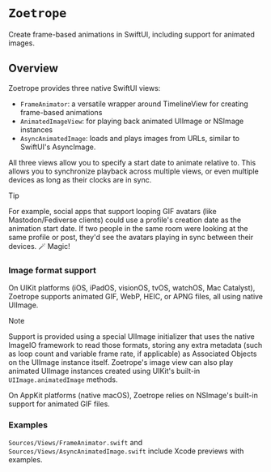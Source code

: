 # ``Zoetrope``

Create frame-based animations in SwiftUI, including support for animated images.
																	
## Overview

Zoetrope provides three native SwiftUI views:

- `FrameAnimator`: a versatile wrapper around TimelineView for creating frame-based animations
- `AnimatedImageView`: for playing back animated UIImage or NSImage instances
- `AsyncAnimatedImage`: loads and plays images from URLs, similar to SwiftUI's AsyncImage.

All three views allow you to specify a start date to animate relative to. This allows you to synchronize playback across multiple views, or even multiple devices as long as their clocks are in sync.

> [!TIP]
> For example, social apps that support looping GIF avatars (like Mastodon/Fediverse clients) could use a profile's creation date as the animation start date. If two people in the same room were looking at the same profile or post, they'd see the avatars playing in sync between their devices. 🪄 Magic!

### Image format support

On UIKit platforms (iOS, iPadOS, visionOS, tvOS, watchOS, Mac Catalyst), Zoetrope supports animated GIF, WebP, HEIC, or APNG files, all using native UIImage.

> [!NOTE]
> Support is provided using a special UIImage initializer that uses the native ImageIO framework to read those formats, storing any extra metadata (such as loop count and variable frame rate, if applicable) as Associated Objects on the UIImage instance itself. Zoetrope's image view can also play animated UIImage instances created using UIKit's built-in `UIImage.animatedImage` methods.

On AppKit platforms (native macOS), Zoetrope relies on NSImage's built-in support for animated GIF files.

### Examples

`Sources/Views/FrameAnimator.swift` and `Sources/Views/AsyncAnimatedImage.swift` include Xcode previews with examples.
